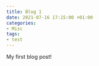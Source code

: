```yaml
---
title: Blog 1
date: 2021-07-16 17:15:00 +01:00
categories:
- Misc
tags:
- test
---
```


My first blog post!